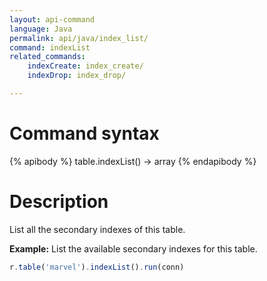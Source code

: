 ```yaml
---
layout: api-command
language: Java
permalink: api/java/index_list/
command: indexList
related_commands:
    indexCreate: index_create/
    indexDrop: index_drop/

---
```



# Command syntax #

{% apibody %}
table.indexList() &rarr; array
{% endapibody %}

# Description #

List all the secondary indexes of this table.

__Example:__ List the available secondary indexes for this table.

```js
r.table('marvel').indexList().run(conn)
```

